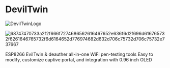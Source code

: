 # DevilTwin

![DevilTwinLogo](https://github.com/user-attachments/assets/a33fdfe6-80a0-4047-8104-9c987f20a9c7)

![68747470733a2f2f666f7274686562616467652e636f6d2f696d616765732f6261646765732f6d6164652d776974682d632d706c75732d706c75732e737667](https://github.com/user-attachments/assets/f632a9c4-060c-433f-a0f9-dce05c93ffe1)

ESP8266 EvilTwin &amp; deauther all-in-one WiFi pen-testing tools Easy to modify, customize captive portal, and integration with 0.96 inch OLED
